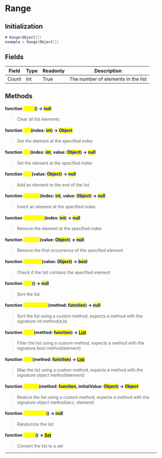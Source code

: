 # Range
## Initialization
```csharp
# Range(Object[])
example = Range(Object[])
```
## Fields
|Field|Type|Readonly|Description|
|---|---|---|---|
|Count|int|True|The number of elements in the list|
## Methods
#### function <mark style="color:yellow;">Clear</mark>() → <mark style="color:blue;">null</mark>
> Clear all list elements

#### function <mark style="color:yellow;">Get</mark>(index: <mark style="color:blue;">int</mark>) → <mark style="color:blue;">Object</mark>
> Get the element at the specified index

#### function <mark style="color:yellow;">Set</mark>(index: <mark style="color:blue;">int</mark>, value: <mark style="color:blue;">Object</mark>) → <mark style="color:blue;">null</mark>
> Set the element at the specified index

#### function <mark style="color:yellow;">Add</mark>(value: <mark style="color:blue;">Object</mark>) → <mark style="color:blue;">null</mark>
> Add an element to the end of the list

#### function <mark style="color:yellow;">InsertAt</mark>(index: <mark style="color:blue;">int</mark>, value: <mark style="color:blue;">Object</mark>) → <mark style="color:blue;">null</mark>
> Insert an element at the specified index

#### function <mark style="color:yellow;">RemoveAt</mark>(index: <mark style="color:blue;">int</mark>) → <mark style="color:blue;">null</mark>
> Remove the element at the specified index

#### function <mark style="color:yellow;">Remove</mark>(value: <mark style="color:blue;">Object</mark>) → <mark style="color:blue;">null</mark>
> Remove the first occurrence of the specified element

#### function <mark style="color:yellow;">Contains</mark>(value: <mark style="color:blue;">Object</mark>) → <mark style="color:blue;">bool</mark>
> Check if the list contains the specified element

#### function <mark style="color:yellow;">Sort</mark>() → <mark style="color:blue;">null</mark>
> Sort the list

#### function <mark style="color:yellow;">SortCustom</mark>(method: <mark style="color:blue;">function</mark>) → <mark style="color:blue;">null</mark>
> Sort the list using a custom method, expects a method with the signature int method(a,b)

#### function <mark style="color:yellow;">Filter</mark>(method: <mark style="color:blue;">function</mark>) → <mark style="color:blue;">[List](../objects/List.md)</mark>
> Filter the list using a custom method, expects a method with the signature bool method(element)

#### function <mark style="color:yellow;">Map</mark>(method: <mark style="color:blue;">function</mark>) → <mark style="color:blue;">[List](../objects/List.md)</mark>
> Map the list using a custom method, expects a method with the signature object method(element)

#### function <mark style="color:yellow;">Reduce</mark>(method: <mark style="color:blue;">function</mark>, initialValue: <mark style="color:blue;">Object</mark>) → <mark style="color:blue;">Object</mark>
> Reduce the list using a custom method, expects a method with the signature object method(acc, element)

#### function <mark style="color:yellow;">Randomize</mark>() → <mark style="color:blue;">null</mark>
> Randomize the list

#### function <mark style="color:yellow;">ToSet</mark>() → <mark style="color:blue;">[Set](../objects/Set.md)</mark>
> Convert the list to a set


---

